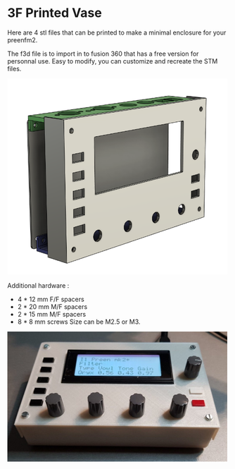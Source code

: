 # 3F Printed Vase


Here are 4 stl files that can be printed to make a minimal enclosure for your preenfm2.  

The f3d file is to import in to fusion 360 that has a free version for personnal use. Easy to modify, you can customize and recreate the STM files.

<img src="./Enclosure.png" width="500" />


Additional hardware :  
* 4 * 12 mm F/F spacers
* 2 * 20 mm M/F spacers
* 2 * 15 mm M/F spacers
* 8 * 8 mm screws
Size can be M2.5 or M3.

<img src="./pfm2_3Dcase.jpg" width="500" />
